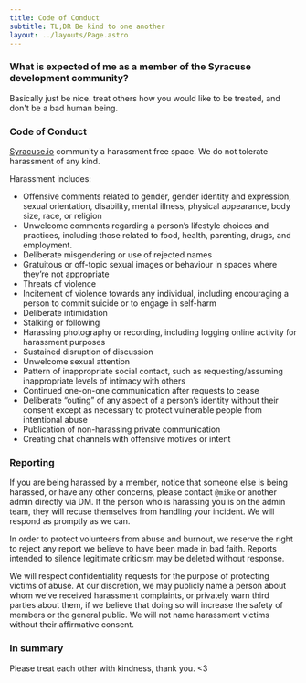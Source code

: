 ```yaml
---
title: Code of Conduct
subtitle: TL;DR Be kind to one another
layout: ../layouts/Page.astro
---
```


### What is expected of me as a member of the Syracuse development community?

Basically just be nice. treat others how you would like to be treated,
and don't be a bad human being.

### Code of Conduct

[Syracuse.io](http://syracuse.io) community a harassment free space. We do not tolerate
harassment of any kind.

Harassment includes:

- Offensive comments related to gender, gender identity and expression, sexual orientation, disability, mental illness, physical appearance, body size, race, or religion
- Unwelcome comments regarding a person’s lifestyle choices and practices, including those related to food, health, parenting, drugs, and employment.
- Deliberate misgendering or use of rejected names
- Gratuitous or off-topic sexual images or behaviour in spaces where they’re not appropriate
- Threats of violence
- Incitement of violence towards any individual, including encouraging a person to commit suicide or to engage in self-harm
- Deliberate intimidation
- Stalking or following
- Harassing photography or recording, including logging online activity for harassment purposes
- Sustained disruption of discussion
- Unwelcome sexual attention
- Pattern of inappropriate social contact, such as requesting/assuming inappropriate levels of intimacy with others
- Continued one-on-one communication after requests to cease
- Deliberate “outing” of any aspect of a person’s identity without their consent except as necessary to protect vulnerable people from intentional abuse
- Publication of non-harassing private communication
- Creating chat channels with offensive motives or intent

### Reporting

If you are being harassed by a member, notice that someone else is
being harassed, or have any other concerns, please contact `@mike` or another admin directly via DM. If the person who is harassing you is on the admin team, they will recuse themselves from handling your
incident. We will respond as promptly as we can.

In order to protect volunteers from abuse and burnout, we reserve 
the right to reject any report we believe to have been made in bad 
faith. Reports intended to silence legitimate criticism may be 
deleted without response.

We will respect confidentiality requests for the purpose of 
protecting victims of abuse. At our discretion, we may publicly
name a person about whom we’ve received harassment complaints, or
privately warn third parties about them, if we believe that doing 
so will increase the safety of members or the general public. We 
will not name harassment victims without their affirmative consent.
 
### In summary

Please treat each other with kindness, thank you. <3
